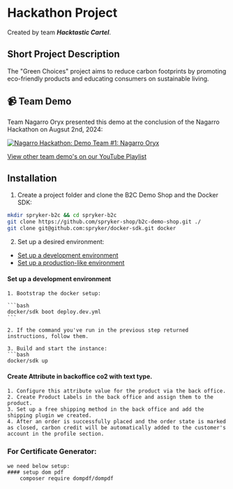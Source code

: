 # Hackathon Project
Created by team ***Hacktastic Cartel***.

## Short Project Description
The "Green Choices" project aims to reduce carbon footprints by promoting eco-friendly products and educating consumers on sustainable living.

## 📹 Team Demo
Team Nagarro Oryx presented this demo at the conclusion of the Nagarro Hackathon on Augsut 2nd, 2024:

[![Nagarro Hackathon: Demo Team #1: Nagarro Oryx](https://img.youtube.com/vi/rpkTO-2L4IM/0.jpg)](https://www.youtube.com/watch?v=rpkTO-2L4IM)

[View other team demo's on our YouTube Playlist](https://www.youtube.com/playlist?list=PLJooqCSo73SiCupw9Xtj8-6vUERAxpdk_)

## Installation

1. Create a project folder and clone the B2C Demo Shop and the Docker SDK:
```bash
mkdir spryker-b2c && cd spryker-b2c
git clone https://github.com/spryker-shop/b2c-demo-shop.git ./
git clone git@github.com:spryker/docker-sdk.git docker
```

2. Set up a desired environment:
  * [Set up a development environment](#set-up-a-development-environment)
  * [Set up a production-like environment](#set-up-a-production-like-environment)

#### Set up a development environment

    1. Bootstrap the docker setup:

    ```bash
    docker/sdk boot deploy.dev.yml
    ```

    2. If the command you've run in the previous step returned instructions, follow them.

    3. Build and start the instance:
    ```bash
    docker/sdk up

#### Create Attribute in backoffice co2 with text type.
    1. Configure this attribute value for the product via the back office.
    2. Create Product Labels in the back office and assign them to the product.
    3. Set up a free shipping method in the back office and add the shipping plugin we created.
    4. After an order is successfully placed and the order state is marked as closed, carbon credit will be automatically added to the customer's account in the profile section.

### For Certificate Generator:
    we need below setup:
    #### setup dom pdf
        composer require dompdf/dompdf
